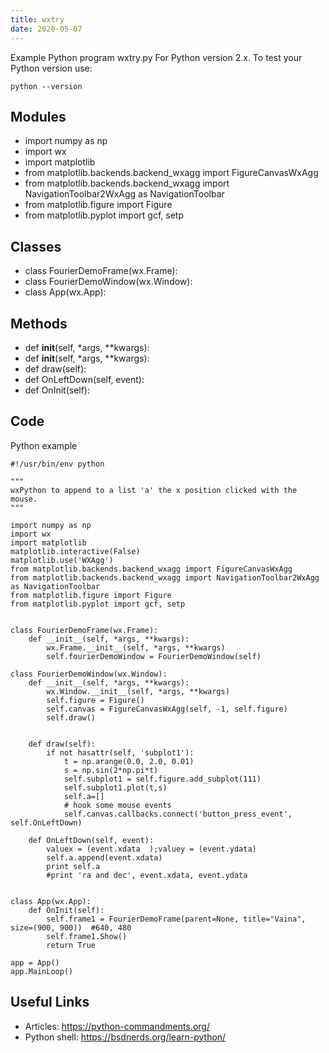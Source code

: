 ```yaml
---
title: wxtry
date: 2020-05-07
---
```

Example Python program wxtry.py
For Python version 2.x.
To test your Python version use:

    python --version

## Modules

* import numpy as np
* import wx
* import matplotlib
* from matplotlib.backends.backend_wxagg import FigureCanvasWxAgg
* from matplotlib.backends.backend_wxagg import NavigationToolbar2WxAgg as NavigationToolbar
* from matplotlib.figure import Figure
* from matplotlib.pyplot import gcf, setp

## Classes

* class FourierDemoFrame(wx.Frame):
* class FourierDemoWindow(wx.Window):
* class App(wx.App):

## Methods

* def __init__(self, *args, **kwargs):
* def __init__(self, *args, **kwargs):
* def draw(self):
* def OnLeftDown(self, event):
* def OnInit(self):

## Code

Python example

    #!/usr/bin/env python
    
    """
    wxPython to append to a list 'a' the x position clicked with the mouse. 
    """
    
    import numpy as np
    import wx
    import matplotlib
    matplotlib.interactive(False)
    matplotlib.use('WXAgg')
    from matplotlib.backends.backend_wxagg import FigureCanvasWxAgg
    from matplotlib.backends.backend_wxagg import NavigationToolbar2WxAgg as NavigationToolbar
    from matplotlib.figure import Figure
    from matplotlib.pyplot import gcf, setp
    
    
    class FourierDemoFrame(wx.Frame):
        def __init__(self, *args, **kwargs):
            wx.Frame.__init__(self, *args, **kwargs)
            self.fourierDemoWindow = FourierDemoWindow(self)
    
    class FourierDemoWindow(wx.Window):
        def __init__(self, *args, **kwargs):
            wx.Window.__init__(self, *args, **kwargs)
            self.figure = Figure()
            self.canvas = FigureCanvasWxAgg(self, -1, self.figure)
            self.draw()
    
    
        def draw(self):
            if not hasattr(self, 'subplot1'):
                t = np.arange(0.0, 2.0, 0.01)
                s = np.sin(2*np.pi*t)
                self.subplot1 = self.figure.add_subplot(111)
                self.subplot1.plot(t,s)
                self.a=[]
                # hook some mouse events
                self.canvas.callbacks.connect('button_press_event', self.OnLeftDown)
    
        def OnLeftDown(self, event):
            valuex = (event.xdata  );valuey = (event.ydata)
            self.a.append(event.xdata)
            print self.a
            #print 'ra and dec', event.xdata, event.ydata
     
     
    class App(wx.App):
        def OnInit(self):
            self.frame1 = FourierDemoFrame(parent=None, title="Vaina", size=(900, 900))  #640, 480
            self.frame1.Show()
            return True
    
    app = App()
    app.MainLoop()      
    

## Useful Links

- Articles: https://python-commandments.org/
- Python shell: https://bsdnerds.org/learn-python/
